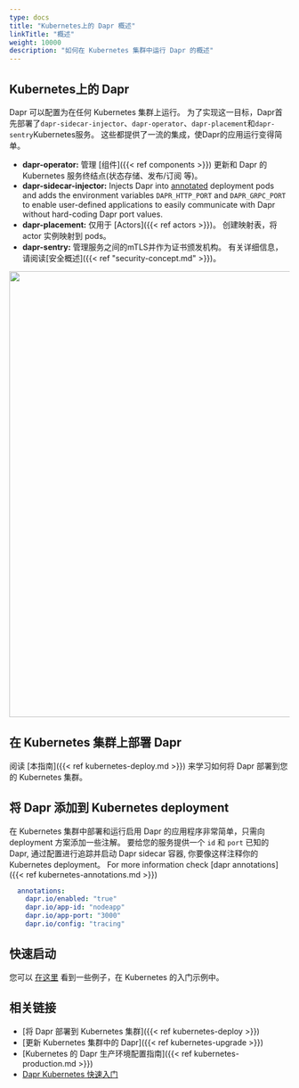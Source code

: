 ```yaml
---
type: docs
title: "Kubernetes上的 Dapr 概述"
linkTitle: "概述"
weight: 10000
description: "如何在 Kubernetes 集群中运行 Dapr 的概述"
---
```


## Kubernetes上的 Dapr

Dapr 可以配置为在任何 Kubernetes 集群上运行。 为了实现这一目标，Dapr首先部署了`dapr-sidecar-injector`、`dapr-operator`、`dapr-placement`和`dapr-sentry`Kubernetes服务。 这些都提供了一流的集成，使Dapr的应用运行变得简单。
- **dapr-operator:** 管理 [组件]({{< ref components >}}) 更新和 Dapr 的 Kubernetes 服务终结点(状态存储、发布/订阅 等)。
- **dapr-sidecar-injector:** Injects Dapr into [annotated](#adding-dapr-to-a-kubernetes-deployment) deployment pods and adds the environment variables `DAPR_HTTP_PORT` and `DAPR_GRPC_PORT` to enable user-defined applications to easily communicate with Dapr without hard-coding Dapr port values.
- **dapr-placement:** 仅用于 [Actors]({{< ref actors >}})。 创建映射表，将 actor 实例映射到 pods。
- **dapr-sentry:** 管理服务之间的mTLS并作为证书颁发机构。 有关详细信息，请阅读[安全概述]({{< ref "security-concept.md" >}})。

<img src="/images/overview_kubernetes.png" width=800>

## 在 Kubernetes 集群上部署 Dapr

阅读 [本指南]({{< ref kubernetes-deploy.md >}}) 来学习如何将 Dapr 部署到您的 Kubernetes 集群。

## 将 Dapr 添加到 Kubernetes deployment

在 Kubernetes 集群中部署和运行启用 Dapr 的应用程序非常简单，只需向 deployment 方案添加一些注解。 要给您的服务提供一个 `id` 和 `port` 已知的 Dapr, 通过配置进行追踪并启动 Dapr sidecar 容器, 你要像这样注释你的 Kubernetes deployment。 For more information check  [dapr annotations]({{< ref kubernetes-annotations.md >}})

```yml
  annotations:
    dapr.io/enabled: "true"
    dapr.io/app-id: "nodeapp"
    dapr.io/app-port: "3000"
    dapr.io/config: "tracing"
```

## 快速启动

您可以 [在这里](https://github.com/dapr/quickstarts/tree/master/hello-kubernetes) 看到一些例子，在 Kubernetes 的入门示例中。

## 相关链接

- [将 Dapr 部署到 Kubernetes 集群]({{< ref kubernetes-deploy >}})
- [更新 Kubernetes 集群中的 Dapr]({{< ref kubernetes-upgrade >}})
- [Kubernetes 的 Dapr 生产环境配置指南]({{< ref kubernetes-production.md >}})
- [Dapr Kubernetes 快速入门](https://github.com/dapr/quickstarts/tree/master/hello-kubernetes)
